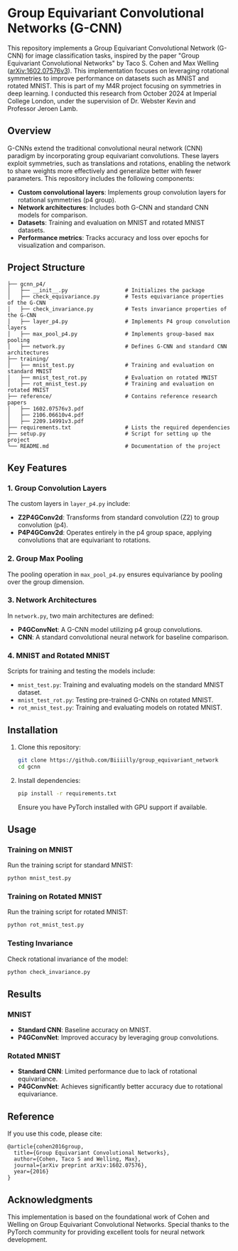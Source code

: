 # Group Equivariant Convolutional Networks (G-CNN)

This repository implements a Group Equivariant Convolutional Network (G-CNN) for image classification tasks, inspired by the paper "Group Equivariant Convolutional Networks" by Taco S. Cohen and Max Welling ([arXiv:1602.07576v3](https://arxiv.org/abs/1602.07576v3)). This implementation focuses on leveraging rotational symmetries to improve performance on datasets such as MNIST and rotated MNIST.
This is part of my M4R project focusing on symmetries in deep learning. I conducted this research from October 2024 at Imperial College London, under the supervision of Dr. Webster Kevin and Professor Jeroen Lamb.

## Overview
G-CNNs extend the traditional convolutional neural network (CNN) paradigm by incorporating group equivariant convolutions. These layers exploit symmetries, such as translations and rotations, enabling the network to share weights more effectively and generalize better with fewer parameters. This repository includes the following components:

- **Custom convolutional layers**: Implements group convolution layers for rotational symmetries (p4 group).
- **Network architectures**: Includes both G-CNN and standard CNN models for comparison.
- **Datasets**: Training and evaluation on MNIST and rotated MNIST datasets.
- **Performance metrics**: Tracks accuracy and loss over epochs for visualization and comparison.

## Project Structure

```
├── gcnn_p4/
│   ├── __init__.py                  # Initializes the package
│   ├── check_equivariance.py        # Tests equivariance properties of the G-CNN
│   ├── check_invariance.py          # Tests invariance properties of the G-CNN
│   ├── layer_p4.py                  # Implements P4 group convolution layers
│   ├── max_pool_p4.py               # Implements group-based max pooling
│   ├── network.py                   # Defines G-CNN and standard CNN architectures
├── training/
│   ├── mnist_test.py                # Training and evaluation on standard MNIST
│   ├── mnist_test_rot.py            # Evaluation on rotated MNIST
│   ├── rot_mnist_test.py            # Training and evaluation on rotated MNIST
├── reference/                       # Contains reference research papers
│   ├── 1602.07576v3.pdf
│   ├── 2106.06610v4.pdf
│   ├── 2209.14991v3.pdf
├── requirements.txt                 # Lists the required dependencies
├── setup.py                         # Script for setting up the project
└── README.md                        # Documentation of the project
```

## Key Features

### 1. Group Convolution Layers
The custom layers in `layer_p4.py` include:
- **Z2P4GConv2d**: Transforms from standard convolution (Z2) to group convolution (p4).
- **P4P4GConv2d**: Operates entirely in the p4 group space, applying convolutions that are equivariant to rotations.

### 2. Group Max Pooling
The pooling operation in `max_pool_p4.py` ensures equivariance by pooling over the group dimension.

### 3. Network Architectures
In `network.py`, two main architectures are defined:
- **P4GConvNet**: A G-CNN model utilizing p4 group convolutions.
- **CNN**: A standard convolutional neural network for baseline comparison.

### 4. MNIST and Rotated MNIST
Scripts for training and testing the models include:
- `mnist_test.py`: Training and evaluating models on the standard MNIST dataset.
- `mnist_test_rot.py`: Testing pre-trained G-CNNs on rotated MNIST.
- `rot_mnist_test.py`: Training and evaluating models on rotated MNIST.

## Installation
1. Clone this repository:
   ```bash
   git clone https://github.com/Biiiilly/group_equivariant_network
   cd gcnn
   ```
2. Install dependencies:
   ```bash
   pip install -r requirements.txt
   ```
   Ensure you have PyTorch installed with GPU support if available.

## Usage

### Training on MNIST
Run the training script for standard MNIST:
```bash
python mnist_test.py
```

### Training on Rotated MNIST
Run the training script for rotated MNIST:
```bash
python rot_mnist_test.py
```

### Testing Invariance
Check rotational invariance of the model:
```bash
python check_invariance.py
```

## Results
### MNIST
- **Standard CNN**: Baseline accuracy on MNIST.
- **P4GConvNet**: Improved accuracy by leveraging group convolutions.

### Rotated MNIST
- **Standard CNN**: Limited performance due to lack of rotational equivariance.
- **P4GConvNet**: Achieves significantly better accuracy due to rotational equivariance.

## Reference
If you use this code, please cite:
```
@article{cohen2016group,
  title={Group Equivariant Convolutional Networks},
  author={Cohen, Taco S and Welling, Max},
  journal={arXiv preprint arXiv:1602.07576},
  year={2016}
}
```

## Acknowledgments
This implementation is based on the foundational work of Cohen and Welling on Group Equivariant Convolutional Networks. Special thanks to the PyTorch community for providing excellent tools for neural network development.

